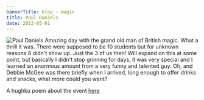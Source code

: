 ```yaml
---
bannerTitle: blog - magic
title: Paul Daniels
date: 2013-05-01
---
```


![Paul Daniels](/images/magic/paulDaniels.jpg)  Amazing day with the
grand old man of British magic. What a thrill it was. There were supposed to be
10 students but for unknown reasons 8 didn't show up. Just the 3 of us then!
Will expand on this at some point, but basically I didn't stop grinning for
days, it was very special and I learned an enormous amount from a very funny
and talented guy. Oh, and Debbie McGee was there briefly when I arrived, long
enough to offer drinks and snacks, what more could you want?  

A hughku poem about the event [here](/hk/yarn/paul-daniels/)

